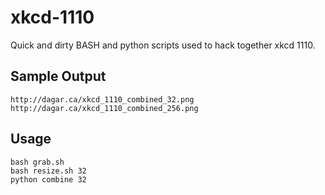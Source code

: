 xkcd-1110
=========

Quick and dirty BASH and python scripts used to hack together xkcd 1110.

Sample Output
----
    http://dagar.ca/xkcd_1110_combined_32.png
    http://dagar.ca/xkcd_1110_combined_256.png


Usage
-----

    bash grab.sh
    bash resize.sh 32
    python combine 32
